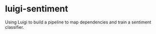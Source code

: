 # luigi-sentiment
Using Luigi to build a pipeline to map dependencies and train a sentiment classifier.
